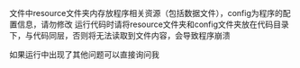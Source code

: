 文件中resource文件夹内存放程序相关资源（包括数据文件），config为程序的配置信息，请勿修改
运行代码时请将resource文件夹和config文件夹放在代码目录下，与代码同层，否则将无法读取到文件内容，会导致程序崩溃

如果运行中出现了其他问题可以直接询问我